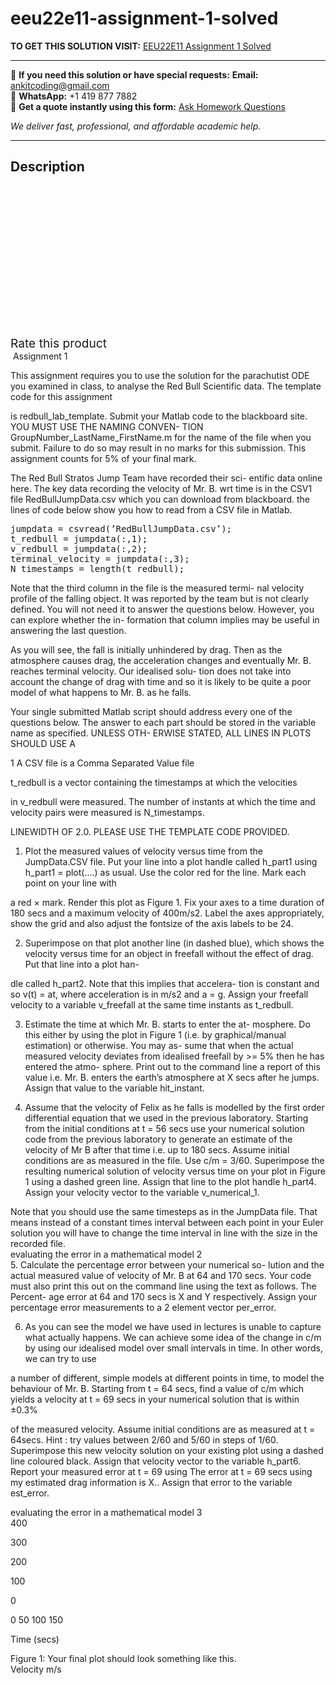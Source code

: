 # eeu22e11-assignment-1-solved
**TO GET THIS SOLUTION VISIT:** [EEU22E11 Assignment 1 Solved](https://www.ankitcodinghub.com/product/eeu22e11-assignment-1/)


---

📩 **If you need this solution or have special requests:** **Email:** ankitcoding@gmail.com  
📱 **WhatsApp:** +1 419 877 7882  
📄 **Get a quote instantly using this form:** [Ask Homework Questions](https://www.ankitcodinghub.com/services/ask-homework-questions/)

*We deliver fast, professional, and affordable academic help.*

---

<h2>Description</h2>



<div class="kk-star-ratings kksr-auto kksr-align-center kksr-valign-top" data-payload="{&quot;align&quot;:&quot;center&quot;,&quot;id&quot;:&quot;99806&quot;,&quot;slug&quot;:&quot;default&quot;,&quot;valign&quot;:&quot;top&quot;,&quot;ignore&quot;:&quot;&quot;,&quot;reference&quot;:&quot;auto&quot;,&quot;class&quot;:&quot;&quot;,&quot;count&quot;:&quot;0&quot;,&quot;legendonly&quot;:&quot;&quot;,&quot;readonly&quot;:&quot;&quot;,&quot;score&quot;:&quot;0&quot;,&quot;starsonly&quot;:&quot;&quot;,&quot;best&quot;:&quot;5&quot;,&quot;gap&quot;:&quot;4&quot;,&quot;greet&quot;:&quot;Rate this product&quot;,&quot;legend&quot;:&quot;0\/5 - (0 votes)&quot;,&quot;size&quot;:&quot;24&quot;,&quot;title&quot;:&quot;EEU22E11&nbsp;Assignment 1 Solved&quot;,&quot;width&quot;:&quot;0&quot;,&quot;_legend&quot;:&quot;{score}\/{best} - ({count} {votes})&quot;,&quot;font_factor&quot;:&quot;1.25&quot;}">

<div class="kksr-stars">

<div class="kksr-stars-inactive">
            <div class="kksr-star" data-star="1" style="padding-right: 4px">


<div class="kksr-icon" style="width: 24px; height: 24px;"></div>
        </div>
            <div class="kksr-star" data-star="2" style="padding-right: 4px">


<div class="kksr-icon" style="width: 24px; height: 24px;"></div>
        </div>
            <div class="kksr-star" data-star="3" style="padding-right: 4px">


<div class="kksr-icon" style="width: 24px; height: 24px;"></div>
        </div>
            <div class="kksr-star" data-star="4" style="padding-right: 4px">


<div class="kksr-icon" style="width: 24px; height: 24px;"></div>
        </div>
            <div class="kksr-star" data-star="5" style="padding-right: 4px">


<div class="kksr-icon" style="width: 24px; height: 24px;"></div>
        </div>
    </div>

<div class="kksr-stars-active" style="width: 0px;">
            <div class="kksr-star" style="padding-right: 4px">


<div class="kksr-icon" style="width: 24px; height: 24px;"></div>
        </div>
            <div class="kksr-star" style="padding-right: 4px">


<div class="kksr-icon" style="width: 24px; height: 24px;"></div>
        </div>
            <div class="kksr-star" style="padding-right: 4px">


<div class="kksr-icon" style="width: 24px; height: 24px;"></div>
        </div>
            <div class="kksr-star" style="padding-right: 4px">


<div class="kksr-icon" style="width: 24px; height: 24px;"></div>
        </div>
            <div class="kksr-star" style="padding-right: 4px">


<div class="kksr-icon" style="width: 24px; height: 24px;"></div>
        </div>
    </div>
</div>


<div class="kksr-legend" style="font-size: 19.2px;">
            <span class="kksr-muted">Rate this product</span>
    </div>
    </div>
<div class="page" title="Page 1">
<div class="layoutArea">
<div class="column">
&nbsp;Assignment 1

This assignment requires you to use the solution for the parachutist ODE you examined in class, to analyse the Red Bull Scientific data. The template code for this assignment

is redbull_lab_template. Submit your Matlab code to the blackboard site. YOU MUST USE THE NAMING CONVEN- TION GroupNumber_LastName_FirstName.m for the name of the file when you submit. Failure to do so may result in no marks for this submission. This assignment counts for 5% of your final mark.

The Red Bull Stratos Jump Team have recorded their sci- entific data online here. The key data recording the velocity of Mr. B. wrt time is in the CSV1 file RedBullJumpData.csv which you can download from blackboard. the lines of code below show you how to read from a CSV file in Matlab.

<pre>jumpdata = csvread(’RedBullJumpData.csv’);
t_redbull = jumpdata(:,1);
v_redbull = jumpdata(:,2);
terminal_velocity = jumpdata(:,3);
N_timestamps = length(t_redbull);
</pre>
Note that the third column in the file is the measured termi- nal velocity profile of the falling object. It was reported by the team but is not clearly defined. You will not need it to answer the questions below. However, you can explore whether the in- formation that column implies may be useful in answering the last question.

As you will see, the fall is initially unhindered by drag. Then as the atmosphere causes drag, the acceleration changes and eventually Mr. B. reaches terminal velocity. Our idealised solu- tion does not take into account the change of drag with time and so it is likely to be quite a poor model of what happens to Mr. B. as he falls.

Your single submitted Matlab script should address every one of the questions below. The answer to each part should be stored in the variable name as specified. UNLESS OTH- ERWISE STATED, ALL LINES IN PLOTS SHOULD USE A

</div>
<div class="column">
1 A CSV file is a Comma Separated Value file

t_redbull is a vector containing the timestamps at which the velocities

in v_redbull were measured. The number of instants at which the time and velocity pairs were measured is N_timestamps.

</div>
</div>
</div>
<div class="page" title="Page 2">
<div class="layoutArea">
<div class="column">
LINEWIDTH OF 2.0. PLEASE USE THE TEMPLATE CODE PROVIDED.

1. Plot the measured values of velocity versus time from the JumpData.CSV file. Put your line into a plot handle called h_part1 using h_part1 = plot(….) as usual. Use the color red for the line. Mark each point on your line with

a red × mark. Render this plot as Figure 1. Fix your axes to a time duration of 180 secs and a maximum velocity of 400m/s2. Label the axes appropriately, show the grid and also adjust the fontsize of the axis labels to be 24.

2. Superimpose on that plot another line (in dashed blue), which shows the velocity versus time for an object in freefall without the effect of drag. Put that line into a plot han-

dle called h_part2. Note that this implies that accelera- tion is constant and so v(t) = at, where acceleration is in m/s2 and a = g. Assign your freefall velocity to a variable v_freefall at the same time instants as t_redbull.

3. Estimate the time at which Mr. B. starts to enter the at- mosphere. Do this either by using the plot in Figure 1 (i.e. by graphical/manual estimation) or otherwise. You may as- sume that when the actual measured velocity deviates from idealised freefall by &gt;= 5% then he has entered the atmo- sphere. Print out to the command line a report of this value i.e. Mr. B. enters the earth’s atmosphere at X secs after he jumps. Assign that value to the variable hit_instant.

4. Assume that the velocity of Felix as he falls is modelled by the first order differential equation that we used in the previous laboratory. Starting from the initial conditions at t = 56 secs use your numerical solution code from the previous laboratory to generate an estimate of the velocity of Mr B after that time i.e. up to 180 secs. Assume initial conditions are as measured in the file. Use c/m = 3/60. Superimpose the resulting numerical solution of velocity versus time on your plot in Figure 1 using a dashed green line. Assign that line to the plot handle h_part4. Assign your velocity vector to the variable v_numerical_1.

</div>
<div class="column">
Note that you should use the same timesteps as in the JumpData file. That means instead of a constant times interval between each point in your Euler solution you will have to change the time interval in line with the size in the recorded file.

</div>
</div>
<div class="layoutArea">
<div class="column">
evaluating the error in a mathematical model 2

</div>
</div>
</div>
<div class="page" title="Page 3">
<div class="section">
<div class="layoutArea">
<div class="column">
5. Calculate the percentage error between your numerical so- lution and the actual measured value of velocity of Mr. B at 64 and 170 secs. Your code must also print this out on the command line using the text as follows. The Percent- age error at 64 and 170 secs is X and Y respectively. Assign your percentage error measurements to a 2 element vector per_error.

6. As you can see the model we have used in lectures is unable to capture what actually happens. We can achieve some idea of the change in c/m by using our idealised model over small intervals in time. In other words, we can try to use

a number of different, simple models at different points in time, to model the behaviour of Mr. B. Starting from t = 64 secs, find a value of c/m which yields a velocity at t = 69 secs in your numerical solution that is within ±0.3%

of the measured velocity. Assume initial conditions are as measured at t = 64secs. Hint : try values between 2/60 and 5/60 in steps of 1/60. Superimpose this new velocity solution on your existing plot using a dashed line coloured black. Assign that velocity vector to the variable h_part6. Report your measured error at t = 69 using The error at t = 69 secs using my estimated drag information is X.. Assign that error to the variable est_error.

</div>
</div>
<div class="layoutArea">
<div class="column">
evaluating the error in a mathematical model 3

</div>
</div>
<div class="layoutArea">
<div class="column">
400

300

200

100

0

0 50 100 150

Time (secs)

</div>
</div>
<div class="layoutArea">
<div class="column">
Figure 1: Your final plot should look something like this.

</div>
</div>
</div>
<div class="section">
<div class="layoutArea">
<div class="column">
Velocity m/s

</div>
</div>
</div>
</div>

